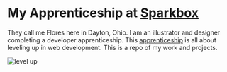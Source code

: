 
My Apprenticeship at [Sparkbox](www.seesparkbox.com)
==========================
They call me Flores here in Dayton, Ohio. I am an illustrator and designer completing a developer apprenticeship. This [apprenticeship](https://docs.google.com/a/heysparkbox.com/spreadsheet/viewform?formkey=dG9LNXU2M05MZEVnUE4teHJqeW9VSUE6MQ#gid=0) is all about leveling up in web development. This is a repo of my work and projects.

![level up](http://media.giphy.com/media/qUDenOaWmXImQ/giphy.gif)
